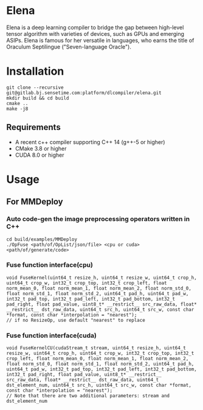# Elena

Elena is a deep learning compiler to bridge the gap between high-level tensor algorithm with varieties of devices, such as GPUs and emerging ASIPs.
Elena is famous for her versatile in languages, who earns the title of Oraculum Septilingue ("Seven-language Oracle").

# Installation

```shell
git clone --recursive git@gitlab.bj.sensetime.com:platform/dlcompiler/elena.git
mkdir build && cd build
cmake ..
make -j8
```

## Requirements

- A recent c++ compiler supporting C++ 14 (g++-5 or higher)
- CMake 3.8 or higher
- CUDA 8.0 or higher

# Usage

## For MMDeploy

### Auto code-gen the image preprocessing operators written in C++

```shell
cd build/examples/MMDeploy
./OpFuse <path/of/OpList/json/file> <cpu or cuda> <path/of/generate/code>
```

### Fuse function interface(cpu)

```
void FuseKernel(uint64_t resize_h, uint64_t resize_w, uint64_t crop_h, uint64_t crop_w, int32_t crop_top, int32_t crop_left, float norm_mean_0, float norm_mean_1, float norm_mean_2, float norm_std_0, float norm_std_1, float norm_std_2, uint64_t pad_h, uint64_t pad_w, int32_t pad_top, int32_t pad_left, int32_t pad_bottom, int32_t pad_right, float pad_value, uint8_t* __restrict__ src_raw_data, float* __restrict__ dst_raw_data, uint64_t src_h, uint64_t src_w, const char *format, const char *interpolation = "nearest");
// if no ResizeOp, use default "nearest" to replace
```

### Fuse function interface(cuda)

```
void FuseKernelCU(cudaStream_t stream, uint64_t resize_h, uint64_t resize_w, uint64_t crop_h, uint64_t crop_w, int32_t crop_top, int32_t crop_left, float norm_mean_0, float norm_mean_1, float norm_mean_2, float norm_std_0, float norm_std_1, float norm_std_2, uint64_t pad_h, uint64_t pad_w, int32_t pad_top, int32_t pad_left, int32_t pad_bottom, int32_t pad_right, float pad_value, uint8_t* __restrict__ src_raw_data, float* __restrict__ dst_raw_data, uint64_t dst_element_num, uint64_t src_h, uint64_t src_w, const char *format, const char *interpolation = "nearest");
// Note that there are two additional parameters: stream and dst_element_num
```
